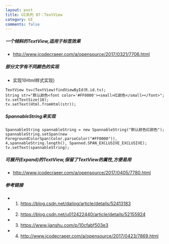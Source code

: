 ```yaml
---
layout: post
title: UI系列 07：TextView
category: UI
comments: false
---
```


##### 一个倾斜的TextView,适用于标签效果

* <http://www.jcodecraeer.com/a/opensource/2017/0321/7706.html>


##### 部分文字有不同颜色的实现

* 实现1(Html样式实现)

	
```
TextView tv=(TextView)findViewById(R.id.tv);
String str="默认颜色<font color='#FF0000'><small>红颜色</small></font>";
tv.setTextSize(18);
tv.setText(Html.fromHtml(str));

```
 
##### SpannableString来实现

```
SpannableString spannableString = new SpannableString("默认颜色红颜色");
spannableString.setSpan(new ForegroundColorSpan(Color.parseColor("#FF0000")), 4,spannableString.length(), Spanned.SPAN_EXCLUSIVE_EXCLUSIVE);
tv.setText(spannableString);

```
 
##### 可展开(Expand)的TextView,保留了TextView的属性,方便易用

* <http://www.jcodecraeer.com/a/opensource/2017/0405/7780.html>
 
 
##### 参考链接

* 01. <https://blog.csdn.net/dailog/article/details/52413183>
* 02. <https://blog.csdn.net/u012422440/article/details/52155924>
* 03. <https://www.jianshu.com/p/10cfabf503e3>
* 04. <http://www.jcodecraeer.com/a/opensource/2017/0423/7869.html>
 
 
 
 
 
 
 
 
 
 
 
 
 
 
 
 
 
 
 
 
 
 
 
 
 
 
 